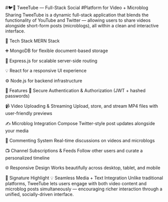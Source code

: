 #🐦🎥 TweeTube — Full-Stack Social #Platform for Video + Microblog Sharing
TweeTube is a dynamic full-stack application that blends the functionality of YouTube and Twitter — allowing users to share videos alongside short-form posts (microblogs), all within a clean and interactive interface.

🔧 Tech Stack
MERN Stack

➕ MongoDB for flexible document-based storage

🏃 Express.js for scalable server-side routing

💡 React for a responsive UI experience

⚙️ Node.js for backend infrastructure

🚀 Features
🔐 Secure Authentication & Authorization (JWT + hashed passwords)

📹 Video Uploading & Streaming
Upload, store, and stream MP4 files with user-friendly previews

✍️ Microblog Integration
Compose Twitter-style post updates alongside your media

💬 Commenting System
Real-time discussions on videos and microblogs

📺 Channel Subscriptions & Feeds
Follow other users and curate a personalized timeline

🌐 Responsive Design
Works beautifully across desktop, tablet, and mobile

🌟 Signature Highlight
💡 Seamless Media + Text Integration
Unlike traditional platforms, TweeTube lets users engage with both video content and microblog posts simultaneously — encouraging richer interaction through a unified, socially-driven interface.
